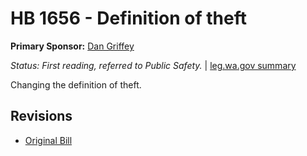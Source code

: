 # HB 1656 - Definition of theft
**Primary Sponsor:** [Dan Griffey](/person/leg/dan.griffey.md)

*Status: First reading, referred to Public Safety.* | [leg.wa.gov summary](https://app.leg.wa.gov/billsummary?BillNumber=1656&Year=2021)

Changing the definition of theft.

## Revisions
* [Original Bill](1/)